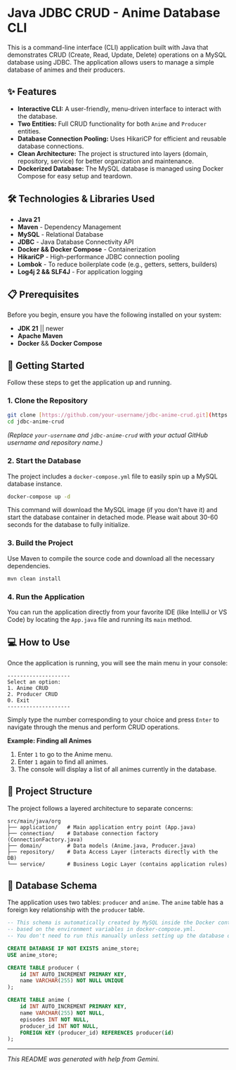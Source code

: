 # Java JDBC CRUD - Anime Database CLI

This is a command-line interface (CLI) application built with Java that demonstrates CRUD (Create, Read, Update, Delete) operations on a MySQL database using JDBC. The application allows users to manage a simple database of animes and their producers.

## ✨ Features

* **Interactive CLI:** A user-friendly, menu-driven interface to interact with the database.
* **Two Entities:** Full CRUD functionality for both `Anime` and `Producer` entities.
* **Database Connection Pooling:** Uses HikariCP for efficient and reusable database connections.
* **Clean Architecture:** The project is structured into layers (domain, repository, service) for better organization and maintenance.
* **Dockerized Database:** The MySQL database is managed using Docker Compose for easy setup and teardown.

## 🛠️ Technologies & Libraries Used

* **Java 21**
* **Maven** - Dependency Management
* **MySQL** - Relational Database
* **JDBC** - Java Database Connectivity API
* **Docker && Docker Compose** - Containerization
* **HikariCP** - High-performance JDBC connection pooling
* **Lombok** - To reduce boilerplate code (e.g., getters, setters, builders)
* **Log4j 2 && SLF4J** - For application logging

## 📋 Prerequisites

Before you begin, ensure you have the following installed on your system:
* **JDK 21** || newer
* **Apache Maven**
* **Docker** && **Docker Compose**

## 🚀 Getting Started

Follow these steps to get the application up and running.

### 1. Clone the Repository

```bash
git clone [https://github.com/your-username/jdbc-anime-crud.git](https://github.com/your-username/jdbc-anime-crud.git)
cd jdbc-anime-crud
```
*(Replace `your-username` and `jdbc-anime-crud` with your actual GitHub username and repository name.)*

### 2. Start the Database

The project includes a `docker-compose.yml` file to easily spin up a MySQL database instance.

```bash
docker-compose up -d
```
This command will download the MySQL image (if you don't have it) and start the database container in detached mode. Please wait about 30-60 seconds for the database to fully initialize.

### 3. Build the Project

Use Maven to compile the source code and download all the necessary dependencies.

```bash
mvn clean install
```

### 4. Run the Application

You can run the application directly from your favorite IDE (like IntelliJ or VS Code) by locating the `App.java` file and running its `main` method.

## 💻 How to Use

Once the application is running, you will see the main menu in your console:

```
--------------------
Select an option:
1. Anime CRUD
2. Producer CRUD
0. Exit
--------------------
```
Simply type the number corresponding to your choice and press `Enter` to navigate through the menus and perform CRUD operations.

**Example: Finding all Animes**
1.  Enter `1` to go to the Anime menu.
2.  Enter `1` again to find all animes.
3.  The console will display a list of all animes currently in the database.

## 📂 Project Structure

The project follows a layered architecture to separate concerns:

```
src/main/java/org
├── application/   # Main application entry point (App.java)
├── connection/    # Database connection factory (ConnectionFactory.java)
├── domain/        # Data models (Anime.java, Producer.java)
├── repository/    # Data Access Layer (interacts directly with the DB)
└── service/       # Business Logic Layer (contains application rules)
```

## 📝 Database Schema

The application uses two tables: `producer` and `anime`. The `anime` table has a foreign key relationship with the `producer` table.

```sql
-- This schema is automatically created by MySQL inside the Docker container
-- based on the environment variables in docker-compose.yml.
-- You don't need to run this manually unless setting up the database outside of Docker.

CREATE DATABASE IF NOT EXISTS anime_store;
USE anime_store;

CREATE TABLE producer (
    id INT AUTO_INCREMENT PRIMARY KEY,
    name VARCHAR(255) NOT NULL UNIQUE
);

CREATE TABLE anime (
    id INT AUTO_INCREMENT PRIMARY KEY,
    name VARCHAR(255) NOT NULL,
    episodes INT NOT NULL,
    producer_id INT NOT NULL,
    FOREIGN KEY (producer_id) REFERENCES producer(id)
);

```

---

*This README was generated with help from Gemini.*
